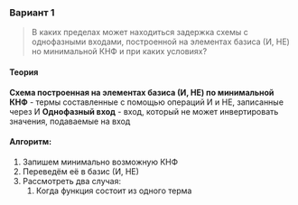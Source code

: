 ### Вариант 1
> В каких пределах может находиться задержка схемы с однофазными входами, построенной на элементах базиса (И, НЕ) но минимальной КНФ и при каких условиях?
#### Теория
**Схема построенная на элементах базиса (И, НЕ) по минимальной КНФ** - термы составленные с помощью операций И и НЕ, записанные через И
**Однофазный вход** - вход, который не может инвертировать значения, подаваемые на вход

#### Алгоритм:
1. Запишем минимально возможную КНФ
2. Переведём её в базис (И, НЕ)
3. Рассмотреть два случая:
	1. Когда функция состоит из одного терма